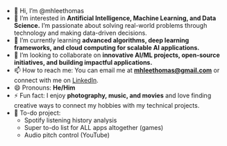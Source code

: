 - 👋 Hi, I’m @mhleethomas  
- 👀 I’m interested in **Antificial Intelligence, Machine Learning, and Data Science.** I’m passionate about solving real-world problems through technology and making data-driven decisions.  
- 🌱 I’m currently learning **advanced algorithms, deep learning frameworks, and cloud computing for scalable AI applications.**  
- 💞️ I’m looking to collaborate on **innovative AI/ML projects, open-source initiatives, and building impactful applications.**  
- 📫 How to reach me: You can email me at **mhleethomas@gmail.com** or connect with me on [LinkedIn](https://www.linkedin.com/in/mhleethomas).  
- 😄 Pronouns: **He/Him**  
- ⚡ Fun fact: I enjoy **photography, music, and movies** and love finding creative ways to connect my hobbies with my technical projects.  
- 📝 To-do project: 
    - Spotify listening history analysis
    - Super to-do list for ALL apps altogether (games)
    - Audio pitch control (YouTube)
